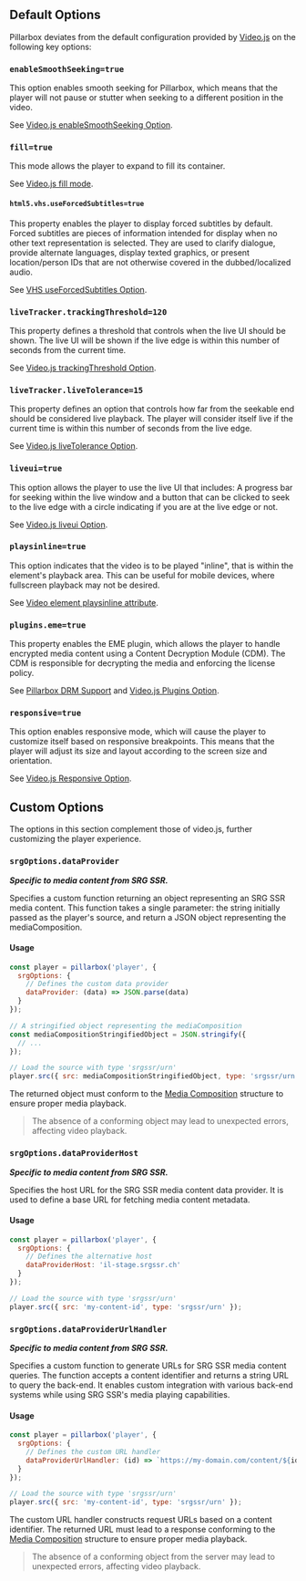 ## Default Options

Pillarbox deviates from the default configuration provided
by [Video.js](https://videojs.com/guides/options/) on the following key options:

### `enableSmoothSeeking=true`

This option enables smooth seeking for Pillarbox, which means that the player will not pause or
stutter when seeking to a different position in the video.

See [Video.js enableSmoothSeeking Option](https://videojs.com/guides/options/#enablesmoothseeking).

### `fill=true`

This mode allows the player to expand to fill its container.

See [Video.js fill mode](https://videojs.com/guides/layout/#fill-mode).


#### `html5.vhs.useForcedSubtitles=true`

This property enables the player to display forced subtitles by default. Forced subtitles are pieces
of information intended for display when no other text representation is selected. They are used to
clarify dialogue, provide alternate languages, display texted graphics, or present location/person
IDs that are not otherwise covered in the dubbed/localized audio.

See [VHS useForcedSubtitles Option](https://github.com/videojs/http-streaming/blob/main/README.md#useforcedsubtitles).

### `liveTracker.trackingThreshold=120`

This property defines a threshold that controls when the live UI should be shown. The live UI will
be shown if the live edge is within this number of seconds from the current time.

See [Video.js trackingThreshold Option](https://videojs.com/guides/options/#livetrackertrackingthreshold).

### `liveTracker.liveTolerance=15`

This property defines an option that controls how far from the seekable end should be considered
live playback. The player will consider itself live if the current time is within this number of
seconds from the live edge.

See [Video.js liveTolerance Option](https://videojs.com/guides/options/#livetrackerlivetolerance).

### `liveui=true`

This option allows the player to use the live UI that includes: A progress bar for seeking within
the live window and a button that can be clicked to seek to the live edge with a circle indicating
if you are at the live edge or not.

See [Video.js liveui Option](https://videojs.com/guides/options/#liveui).

### `playsinline=true`

This option indicates that the video is to be played "inline", that is within the element's playback
area. This can be useful for mobile devices, where fullscreen playback may not be desired.

See [Video element playsinline attribute](https://developer.mozilla.org/en-US/docs/Web/HTML/Element/video#playsinline).

### `plugins.eme=true`

This property enables the EME plugin, which allows the player to handle encrypted media content
using a Content Decryption Module (CDM). The CDM is responsible for decrypting the media and
enforcing the license policy.

See [Pillarbox DRM Support](https://github.com/SRGSSR/pillarbox-web/wiki/Supported-Media-Types#drm-support)
and [Video.js Plugins Option](https://videojs.com/guides/options/#plugins).

### `responsive=true`

This option enables responsive mode, which will cause the player to customize itself based on
responsive breakpoints. This means that the player will adjust its size and layout according to the
screen size and orientation.

See [Video.js Responsive Option](https://videojs.com/guides/options/#responsive).

## Custom Options

The options in this section complement those of video.js, further customizing the player experience.

### `srgOptions.dataProvider`

***Specific to media content from SRG SSR.***

Specifies a custom function returning an object representing an SRG SSR media content. This function
takes a single parameter: the string initially passed as the player's source, and return a JSON
object representing the mediaComposition.

#### Usage

```javascript
const player = pillarbox('player', {
  srgOptions: {
    // Defines the custom data provider
    dataProvider: (data) => JSON.parse(data)
  }
});

// A stringified object representing the mediaComposition
const mediaCompositionStringifiedObject = JSON.stringify({
  // ...
});

// Load the source with type 'srgssr/urn'
player.src({ src: mediaCompositionStringifiedObject, type: 'srgssr/urn' });
```

The returned object must conform to the [Media Composition](./MediaComposition.html) structure to
ensure proper media playback.

> The absence of a conforming object may lead to unexpected errors, affecting video playback.

### `srgOptions.dataProviderHost`

***Specific to media content from SRG SSR.***

Specifies the host URL for the SRG SSR media content data provider. It is used to define a base URL
for fetching media content metadata.

#### Usage

```javascript
const player = pillarbox('player', {
  srgOptions: {
    // Defines the alternative host
    dataProviderHost: 'il-stage.srgssr.ch'
  }
});

// Load the source with type 'srgssr/urn'
player.src({ src: 'my-content-id', type: 'srgssr/urn' });
```

### `srgOptions.dataProviderUrlHandler`

***Specific to media content from SRG SSR.***

Specifies a custom function to generate URLs for SRG SSR media content queries. The function accepts
a content identifier and returns a string URL to query the back-end. It enables custom integration
with various back-end systems while using SRG SSR's media playing capabilities.

#### Usage

```javascript
const player = pillarbox('player', {
  srgOptions: {
    // Defines the custom URL handler
    dataProviderUrlHandler: (id) => `https://my-domain.com/content/${id}`
  }
});

// Load the source with type 'srgssr/urn'
player.src({ src: 'my-content-id', type: 'srgssr/urn' });
```

The custom URL handler constructs request URLs based on a content identifier. The returned URL must
lead to a response conforming to the [Media Composition](./MediaComposition.html) structure to
ensure proper media playback.

> The absence of a conforming object from the server may lead to unexpected errors, affecting video
> playback.
